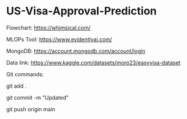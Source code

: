 # US-Visa-Approval-Prediction

Flowchart: https://whimsical.com/

MLOPs Tool: https://www.evidentlyai.com/

MongoDB: https://account.mongodb.com/account/login

Data link: https://www.kaggle.com/datasets/moro23/easyvisa-dataset

Git commands:

git add .

git commit -m "Updated"

git push origin main
